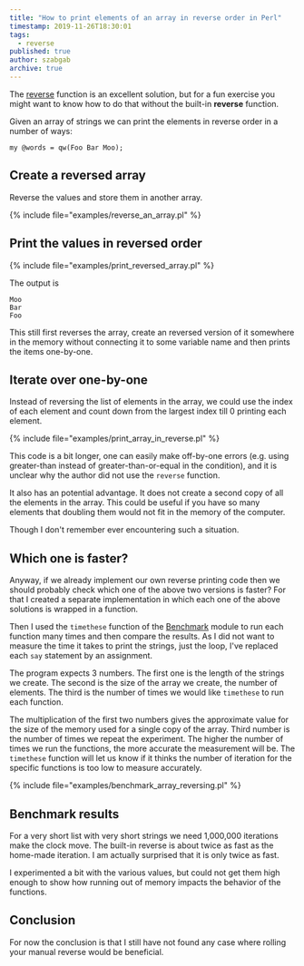 ```yaml
---
title: "How to print elements of an array in reverse order in Perl"
timestamp: 2019-11-26T18:30:01
tags:
  - reverse
published: true
author: szabgab
archive: true
---
```



The [reverse](/reverse) function is an excellent solution, but for a fun exercise you might want to know how to do
that without the built-in <b>reverse</b> function.


Given an array of strings we can print the elements in reverse order in a number of ways:

```
my @words = qw(Foo Bar Moo);
```

## Create a reversed array

Reverse the values and store them in another array.

{% include file="examples/reverse_an_array.pl" %}


## Print the values in reversed order

{% include file="examples/print_reversed_array.pl" %}

The output is

```
Moo
Bar
Foo
```

This still first reverses the array, create an reversed version of it
somewhere in the memory without connecting it to some variable name
and then prints the items one-by-one.

## Iterate over one-by-one

Instead of reversing the list of elements in the array, we
could use the index of each element and count down from the
largest index till 0 printing each element.

{% include file="examples/print_array_in_reverse.pl" %}

This code is a bit longer, one can easily make off-by-one errors
(e.g. using greater-than instead of greater-than-or-equal in the condition),
and it is unclear why the author did not use the `reverse` function.

It also has an potential advantage. It does not create a second copy of all
the elements in the array. This could be useful if you have so many elements
that doubling them would not fit in the memory of the computer.

Though I don't remember ever encountering such a situation.

## Which one is faster?

Anyway, if we already implement our own reverse printing code then we should
probably check which one of the above two versions is faster?
For that I created a separate implementation in which each one of the above
solutions is wrapped in a function.

Then I used the `timethese` function of the [Benchmark](https://metacpan.org/pod/Benchmark) module
to run each function many times and then compare the results. As I did not want to measure the time it takes to print
the strings, just the loop, I've replaced each `say` statement by an assignment.

The program expects 3 numbers. The first one is the length of the strings we create. The second is the size of the array we create, the number of elements. The third is the number of times we would like `timethese` to run each function.

The multiplication of the first two numbers gives the approximate value for the size of the memory used for a single copy of the array.
Third number is the number of times we repeat the experiment. The higher the number of times we run the functions, the more accurate the measurement will be. The `timethese` function will let us know if it thinks the number of iteration for the specific  functions is too low to measure accurately.

{% include file="examples/benchmark_array_reversing.pl" %}

## Benchmark results

For a very short list with very short strings we need 1,000,000 iterations make the clock move. The built-in reverse is about twice as fast as the home-made iteration. I am actually surprised that it is only twice as fast.

I experimented a bit with the various values, but could not get them high enough to show how running out of memory impacts the behavior of the functions.

## Conclusion

For now the conclusion is that I still have not found any case where rolling your manual reverse would be beneficial. 

